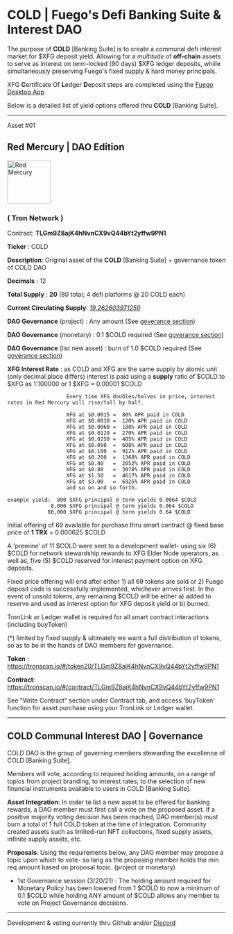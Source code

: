 
# COLD | Fuego's Defi Banking Suite & Interest DAO

 
 The purpose of **COLD** [Banking Suite] is to create a communal defi interest market for $XFG deposit yield.
 Allowing for a *multitude* of **off-chain** assets to serve as interest on term-locked (90 days) $XFG ledger deposits, whiile simultaneously preserving Fuego's fixed supply & hard money principals.
 
 XFG **C**ertificate Of **L**edger **D**eposit steps are completed using the [Fuego Desktop App](https://github.com/usexfg/fuego-wallet)

Below is a detailed list of yield options offered thru **COLD** [Banking Suite].
 
-----------------------------------------------------------

Asset #01
## Red Mercury | DAO Edition 

<img height="100px" width="100px" title="Red Mercury" src="https://raw.githubusercontent.com/usexfg/COLD-DAO/main/B5F889A6-92A8-4A13-BD7B-0514983310EB.png"><img/>

### ( Tron Network )  

Contract: **TLGm9Z8ajK4hNvnCX9vQ44bYt2yffw9PN1**

**Ticker** : COLD

**Description**: Original asset of the **COLD** [Banking Suite] + governance token of COLD DAO

**Decimals** : 12

**Total Supply** : **20** (80 total; 4 defi platforms @ 20 COLD each)

**Current Circulating Supply**:  [*19.262603971250*](https://tronscan.org/#/token20/TLGm9Z8ajK4hNvnCX9vQ44bYt2yffw9PN1)

**DAO Governance** (project) : Any amount (See [goverance section](#cold-governance))

**DAO Governance** (monetary) : 0.1 $COLD required (See [goverance section](#cold-governance))

**DAO Governance** (list new asset) : burn of 1.0 $COLD required (See [goverance section](#cold-governance))

**XFG Interest Rate** : as COLD and XFG are the same supply by atomic unit (only decimal place differs) interest is paid using a **supply** ratio of $COLD to $XFG as 1:100000 or 1 $XFG = 0.00001 $COLD

                       Every time XFG doubles/halves in price, interest rates in Red Mercury will rise/fall by half.
                       
                       XFG at $0.0015 =  80% APR paid in COLD
                       XFG at $0.0030 =  120% APR paid in COLD
                       XFG at $0.0060 =  180% APR paid in COLD
                       XFG at $0.0120 =  270% APR paid in COLD
                       XFG at $0.0250 =  405% APR paid in COLD
                       XFG at $0.050  =  608% APR paid in COLD
                       XFG at $0.100  =  912% APR paid in COLD
                       XFG at $0.200  =  1368% APR paid in COLD
                       XFG at $0.40   =  2052% APR paid in COLD
                       XFG at $0.80   =  3078% APR paid in COLD
                       XFG at $1.50   =  4617% APR paid in COLD
                       XFG at $3.00   =  6925% APR paid in COLD
                       and so on and so forth.

    example yield:  800 $XFG principal @ term yields 0.0064 $COLD
                  8,000 $XFG principal @ term yields 0.064 $COLD
                 80,000 $XFG principal @ term yields 0.64 $COLD
                                 
Initial offering of 69 available for purchase thru smart contract @ fixed base price of **1 TRX** = 0.000625 $COLD 

A 'premine' of 11 $COLD were sent to a development wallet- using six (6) $COLD for network stewardship rewards to XFG Elder Node operators, as well as, five (5) $COLD reserved for interest payment option on XFG deposits.

Fixed price offering will end after either 1) all 69 tokens are sold or 2) Fuego deposit code is successfully implemented, whichever arrives first. 
In the event of unsold tokens, any remaining $COLD will be either a) added to reserve and used as interest option for XFG deposit yield or b) burned.  

TronLink or Ledger wallet is required for all smart contract interactions (including buyToken)

(*) limited by fixed supply & ultimately we want a full distribution of tokens, so as to be in the hands of DAO members for governance.

**Token** : https://tronscan.io/#/token20/TLGm9Z8ajK4hNvnCX9vQ44bYt2yffw9PN1

**Contract**: https://tronscan.io/#/contract/TLGm9Z8ajK4hNvnCX9vQ44bYt2yffw9PN1

See "Write Contract" section under Contract tab, and access 'buyToken' function for asset purchase using your TronLink or Ledger wallet.

------------------------------
<h2 id="cold-governance">COLD Communal Interest DAO | Governance</h2>

COLD DAO is the group of governing members stewarding the excellence of COLD [Banking Suite]. 

Members will vote, according to required holding amounts, on a range of topics from project branding, to interest rates, to the selection of new financial instruments available to users in COLD [Banking Suite].

**Asset Integration**: In order to list a new asset to be offered for banking rewards, a DAO member must first call a vote on the proposed asset. If a positive majority voting decision has been reached, DAO member(s) must burn a total of 1 full COLD token at the time of integration.  Community created assets such as limited-run NFT collections, fixed supply assets, infinite supply assets, etc. 

**Proposals**: Using the requirements below, any DAO member may propose a topic upon which to vote- so long as the proposing member holds the min req amount based on proposal topic. (project or monetary) 

 -  1st Governance session (3/20/21) : The holding amount required for Monetary Policy has been lowered from 1 $COLD to now a minimum of 0.1 $COLD while holding ANY amount of $COLD allows any member to vote on Project Governance decisions.

--------------------------------

Development & voting currently thru Github and/or [Discord](https://discord.gg/8basXuy6F7)

